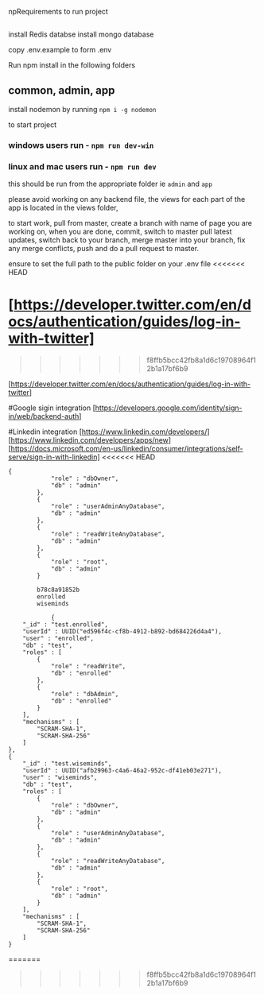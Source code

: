 npRequirements to run project

##

install Redis databse
install mongo database

copy .env.example to form .env

Run npm install in the following folders

## common, admin, app

install nodemon by running `npm i -g nodemon`

to start project

### windows users run - `npm run dev-win`

### linux and mac users run - `npm run dev`

this should be run from the appropriate folder ie `admin` and `app`

please avoid working on any backend file, the views for each part of the app is located in the views folder,

to start work, pull from master, create a branch with name of page you are working on,
when you are done, commit, switch to master pull latest updates, switch back to your branch,
merge master into your branch, fix any merge conflicts, push and do a pull request to master.

ensure to set the full path to the public folder on your .env file
<<<<<<< HEAD

[https://developer.twitter.com/en/docs/authentication/guides/log-in-with-twitter]
=======
>>>>>>> f8ffb5bcc42fb8a1d6c19708964f12b1a17bf6b9

[https://developer.twitter.com/en/docs/authentication/guides/log-in-with-twitter]

#Google sigin integration
[https://developers.google.com/identity/sign-in/web/backend-auth]

#Linkedin integration
[https://www.linkedin.com/developers/]
[https://www.linkedin.com/developers/apps/new]
[https://docs.microsoft.com/en-us/linkedin/consumer/integrations/self-serve/sign-in-with-linkedin]
<<<<<<< HEAD

	{
				"role" : "dbOwner",
				"db" : "admin"
			},
			{
				"role" : "userAdminAnyDatabase",
				"db" : "admin"
			},
			{
				"role" : "readWriteAnyDatabase",
				"db" : "admin"
			},
			{
				"role" : "root",
				"db" : "admin"
			}

            b78c8a91852b
            enrolled 
            wiseminds

            	{
		"_id" : "test.enrolled",
		"userId" : UUID("ed596f4c-cf8b-4912-b892-bd684226d4a4"),
		"user" : "enrolled",
		"db" : "test",
		"roles" : [
			{
				"role" : "readWrite",
				"db" : "enrolled"
			},
			{
				"role" : "dbAdmin",
				"db" : "enrolled"
			}
		],
		"mechanisms" : [
			"SCRAM-SHA-1",
			"SCRAM-SHA-256"
		]
	},
	{
		"_id" : "test.wiseminds",
		"userId" : UUID("afb29963-c4a6-46a2-952c-df41eb03e271"),
		"user" : "wiseminds",
		"db" : "test",
		"roles" : [
			{
				"role" : "dbOwner",
				"db" : "admin"
			},
			{
				"role" : "userAdminAnyDatabase",
				"db" : "admin"
			},
			{
				"role" : "readWriteAnyDatabase",
				"db" : "admin"
			},
			{
				"role" : "root",
				"db" : "admin"
			}
		],
		"mechanisms" : [
			"SCRAM-SHA-1",
			"SCRAM-SHA-256"
		]
	}
=======
>>>>>>> f8ffb5bcc42fb8a1d6c19708964f12b1a17bf6b9
